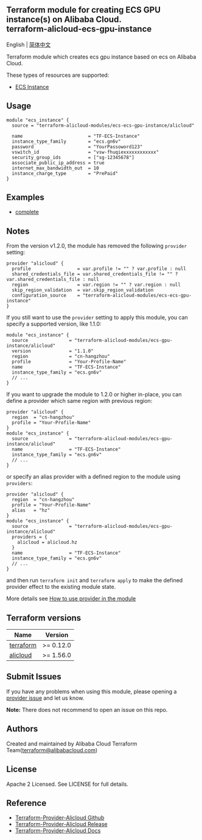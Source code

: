 Terraform module for creating ECS GPU instance(s) on Alibaba Cloud.  
terraform-alicloud-ecs-gpu-instance
---------------

English | [简体中文](https://github.com/terraform-alicloud-modules/terraform-alicloud-ecs-ecs-gpu-instance/blob/master/README-CN.md)

Terraform module which creates ecs gpu instance based on ecs on Alibaba Cloud. 

These types of resources are supported:

* [ECS Instance](https://www.terraform.io/docs/providers/alicloud/r/instance.html)

## Usage

```hcl
module "ecs_instance" {
  source = "terraform-alicloud-modules/ecs-ecs-gpu-instance/alicloud"

  name                        = "TF-ECS-Instance"
  instance_type_family        = "ecs.gn6v"
  password                    = "YourPassoword123"
  vswitch_id                  = "vsw-fhuqiexxxxxxxxxxxx"
  security_group_ids          = ["sg-12345678"]
  associate_public_ip_address = true
  internet_max_bandwidth_out  = 10
  instance_charge_type        = "PrePaid"
}
```

## Examples

* [complete](https://github.com/terraform-alicloud-modules/terraform-alicloud-ecs-ecs-gpu-instance/tree/master/examples/complete)

## Notes
From the version v1.2.0, the module has removed the following `provider` setting:

```hcl
provider "alicloud" {
  profile                 = var.profile != "" ? var.profile : null
  shared_credentials_file = var.shared_credentials_file != "" ? var.shared_credentials_file : null
  region                  = var.region != "" ? var.region : null
  skip_region_validation  = var.skip_region_validation
  configuration_source    = "terraform-alicloud-modules/ecs-ecs-gpu-instance"
}
```

If you still want to use the `provider` setting to apply this module, you can specify a supported version, like 1.1.0:

```hcl
module "ecs_instance" {
  source               = "terraform-alicloud-modules/ecs-gpu-instance/alicloud"
  version              = "1.1.0"
  region               = "cn-hangzhou"
  profile              = "Your-Profile-Name"
  name                 = "TF-ECS-Instance"
  instance_type_family = "ecs.gn6v"
  // ...
}
```

If you want to upgrade the module to 1.2.0 or higher in-place, you can define a provider which same region with
previous region:

```hcl
provider "alicloud" {
  region  = "cn-hangzhou"
  profile = "Your-Profile-Name"
}
module "ecs_instance" {
  source               = "terraform-alicloud-modules/ecs-gpu-instance/alicloud"
  name                 = "TF-ECS-Instance"
  instance_type_family = "ecs.gn6v"
  // ...
}
```
or specify an alias provider with a defined region to the module using `providers`:

```hcl
provider "alicloud" {
  region  = "cn-hangzhou"
  profile = "Your-Profile-Name"
  alias   = "hz"
}
module "ecs_instance" {
  source               = "terraform-alicloud-modules/ecs-gpu-instance/alicloud"
  providers = {
    alicloud = alicloud.hz
  }
  name                 = "TF-ECS-Instance"
  instance_type_family = "ecs.gn6v"
  // ...
}
```

and then run `terraform init` and `terraform apply` to make the defined provider effect to the existing module state.

More details see [How to use provider in the module](https://www.terraform.io/docs/language/modules/develop/providers.html#passing-providers-explicitly)

## Terraform versions

| Name | Version |
|------|---------|
| <a name="requirement_terraform"></a> [terraform](#requirement\_terraform) | >= 0.12.0 |
| <a name="requirement_alicloud"></a> [alicloud](#requirement\_alicloud) | >= 1.56.0 |

Submit Issues
-------------
If you have any problems when using this module, please opening a [provider issue](https://github.com/terraform-providers/terraform-provider-alicloud/issues/new) and let us know.

**Note:** There does not recommend to open an issue on this repo.

Authors
-------
Created and maintained by Alibaba Cloud Terraform Team(terraform@alibabacloud.com)

License
----
Apache 2 Licensed. See LICENSE for full details.

Reference
---------
* [Terraform-Provider-Alicloud Github](https://github.com/terraform-providers/terraform-provider-alicloud)
* [Terraform-Provider-Alicloud Release](https://releases.hashicorp.com/terraform-provider-alicloud/)
* [Terraform-Provider-Alicloud Docs](https://www.terraform.io/docs/providers/alicloud/index.html)
